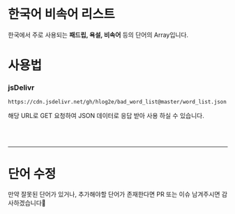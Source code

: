 # 한국어 비속어 리스트

한국에서 주로 사용되는 **패드립, 욕설, 비속어** 등의 단어의 Array입니다.


# 사용법

### jsDelivr
    https://cdn.jsdelivr.net/gh/hlog2e/bad_word_list@master/word_list.json
    
해당 URL로 GET 요청하여 JSON 데이터로 응답 받아 사용 하실 수 있습니다.


<br/>
<br/>
<hr/>

# 단어 수정

만약 잘못된 단어가 있거나, 추가해야할 단어가 존재한다면 PR 또는 이슈 남겨주시면 감사하겠습니다🤗
